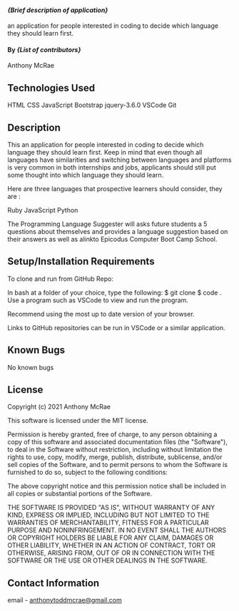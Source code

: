 

#### _{Brief description of application}_
an application for people interested in coding to decide which language they should learn first.

#### By _**{List of contributors}**_
Anthony McRae

## Technologies Used

HTML
CSS
JavaScript
Bootstrap
jquery-3.6.0
VSCode
Git

## Description

This an application for people interested in coding to decide which language they should learn first. Keep in mind that even though all languages have similarities and switching between languages and platforms is very common in both internships and jobs, applicants should still put some thought into which language they should learn.

Here are three languages that prospective learners should consider, they are :

Ruby
JavaScript
Python


The Programming Language Suggester will asks future students a 5 questions about themselves and provides a language suggestion based on their answers as well as alinkto Epicodus Computer Boot Camp School. 

## Setup/Installation Requirements

To clone and run from GitHub Repo:

In bash at a folder of your choice, type the following:
$ git clone 
$ code .
Use a program such as VSCode to view and run the program.


Recommend using the most up to date version of your browser.

Links to GitHub repositories can be run in VSCode or a similar application.



## Known Bugs

No known bugs

## License
Copyright (c) 2021 Anthony McRae

This software is licensed under the MIT license.

Permission is hereby granted, free of charge, to any person obtaining a copy of this software and associated documentation files (the "Software"), to deal in the Software without restriction, including without limitation the rights to use, copy, modify, merge, publish, distribute, sublicense, and/or sell copies of the Software, and to permit persons to whom the Software is furnished to do so, subject to the following conditions:

The above copyright notice and this permission notice shall be included in all copies or substantial portions of the Software.

THE SOFTWARE IS PROVIDED "AS IS", WITHOUT WARRANTY OF ANY KIND, EXPRESS OR IMPLIED, INCLUDING BUT NOT LIMITED TO THE WARRANTIES OF MERCHANTABILITY, FITNESS FOR A PARTICULAR PURPOSE AND NONINFRINGEMENT. IN NO EVENT SHALL THE AUTHORS OR COPYRIGHT HOLDERS BE LIABLE FOR ANY CLAIM, DAMAGES OR OTHER LIABILITY, WHETHER IN AN ACTION OF CONTRACT, TORT OR OTHERWISE, ARISING FROM, OUT OF OR IN CONNECTION WITH THE SOFTWARE OR THE USE OR OTHER DEALINGS IN THE SOFTWARE.

## Contact Information

email - anthonytoddmcrae@gmail.com
